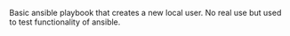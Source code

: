 Basic ansible playbook that creates a new local user. No real use but used to test functionality of ansible.
